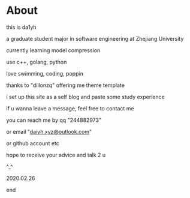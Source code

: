 # About



this is da1yh

a graduate student major in software engineering at Zhejiang University

currently learning model compression
 
use c++, golang, python

love swimming, coding, poppin

thanks to "dillonzq" offering me theme template

i set up this site as a self blog and paste some study experience

if u wanna leave a message, feel free to contact me

you can reach me by qq "244882973"

or email "daiyh.xyz@outlook.com"

or github account etc





hope to receive your advice and talk 2 u

^_^

2020.02.26

end






